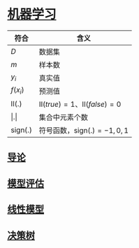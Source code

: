 <link rel='stylesheet' href='../../style/index.css'>
<script src='../../style/index.js'></script>

# [机器学习](../index.html)

| 符合 | 含义 |
| - | - |
| $D$ | 数据集
| $m$ | 样本数
| $y_i$    | 真实值
| $f(x_i)$ | 预测值
| $Ⅱ(.)$ | $Ⅱ(true)=1$、$Ⅱ(false)=0$
| $\vert.\vert$ | 集合中元素个数
| $\mathrm{sign}(.)$  | 符号函数，$\mathrm{sign}(.)=-1,0,1$

## [导论](./Introduction.html)

## [模型评估](./Evaluation.html)

## [线性模型](./LinearModel.html)

## [决策树](./DecisionTree.html)
